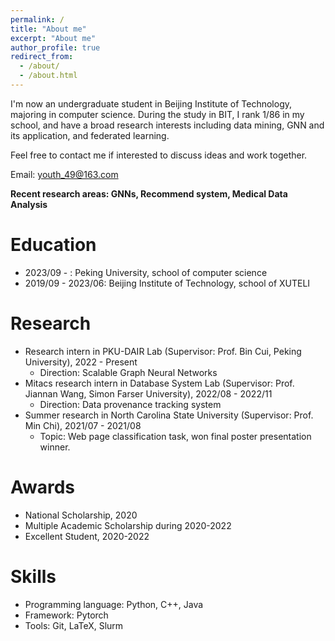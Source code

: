 ```yaml
---
permalink: /
title: "About me"
excerpt: "About me"
author_profile: true
redirect_from: 
  - /about/
  - /about.html
---
```




I'm now an undergraduate student in Beijing Institute of Technology, majoring in computer science. During the study in BIT, I rank 1/86 in my school, and have a broad research interests including data mining, GNN and its application, and federated learning.

Feel free to contact me if interested to discuss ideas and work together.



Email: youth_49@163.com



**Recent research areas: GNNs, Recommend system, Medical Data Analysis**



Education
======
- 2023/09 - : Peking University, school of computer science
- 2019/09 - 2023/06: Beijing Institute of Technology, school of XUTELI



# Research

- Research intern in PKU-DAIR Lab (Supervisor: Prof. Bin Cui, Peking University), 2022 - Present
  - Direction: Scalable Graph Neural Networks
- Mitacs research intern in Database System Lab (Supervisor: Prof. Jiannan Wang, Simon Farser University), 2022/08 - 2022/11
  - Direction: Data provenance tracking system
- Summer research in North Carolina State University (Supervisor: Prof. Min Chi), 2021/07 - 2021/08
  - Topic: Web page classification task, won final poster presentation winner.



# Awards

- National Scholarship, 2020
- Multiple Academic Scholarship during 2020-2022
- Excellent Student, 2020-2022



# Skills

- Programming language: Python, C++, Java
- Framework: Pytorch
- Tools: Git, LaTeX, Slurm